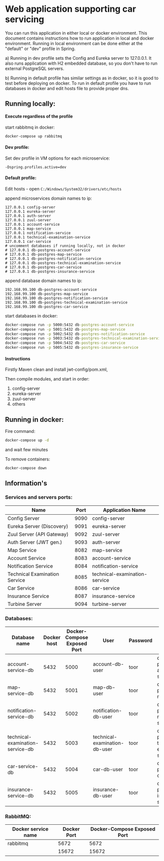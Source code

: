 # Web application supporting car servicing

You can run this application in either local or docker environment.
This document contains instructions how to run application in local and docker environment.
Running in local environment can be done either at the "default" or "dev" profile in Spring.

a) Running in dev profile sets the Config and Eureka server to 127.0.0.1.
It also runs application with H2 embedded database, so you don't have to run external PostgreSQL servers.

b) Running in default profile has similar settings as in docker, so it is good to test before deploying on docker. To run in default profile you have to run databases in docker and edit hosts file to provide proper dns.


## Running locally:

#### Execute regardless of the profile
start rabbitmq in docker:
```cmd
docker-compose up rabbitmq
```

#### Dev profile:
Set dev profile in VM options for each microservice:
```
-Dspring.profiles.active=dev
```

#### Default profile:
Edit hosts - open `C:/Windows/System32/drivers/etc/hosts`

append microservices domain names to ip:
```
127.0.0.1 config-server
127.0.0.1 eureka-server
127.0.0.1 auth-server
127.0.0.1 zuul-server
127.0.0.1 account-service
127.0.0.1 map-service
127.0.0.1 notification-service
127.0.0.1 technical-examination-service
127.0.0.1 car-service
# uncomment databases if running locally, not in docker
# 127.0.0.1 db-postgres-account-service
# 127.0.0.1 db-postgres-map-service
# 127.0.0.1 db-postgres-notification-service
# 127.0.0.1 db-postgres-technical-examination-service
# 127.0.0.1 db-postgres-car-service
# 127.0.0.1 db-postgres-insurance-service
```
append database domain names to ip:
```
192.168.99.100 db-postgres-account-service
192.168.99.100 db-postgres-map-service
192.168.99.100 db-postgres-notification-service
192.168.99.100 db-postgres-technical-examination-service
192.168.99.100 db-postgres-car-service
```

start databases in docker:
```cmd
docker-compose run -p 5000:5432 db-postgres-account-service
docker-compose run -p 5001:5432 db-postgres-map-service
docker-compose run -p 5002:5432 db-postgres-notification-service
docker-compose run -p 5003:5432 db-postgres-technical-examination-service
docker-compose run -p 5004:5432 db-postgres-car-service
docker-compose run -p 5005:5432 db-postgres-insurance-service
```

#### Instructions
Firstly Maven clean and install jwt-config/pom.xml,

Then compile modules, and start in order:
1. config-server
1. eureka-server
1. zuul-server
1. others


## Running in docker:
Fire command:
```cmd
docker-compose up -d
```
and wait few minutes

To remove containers:
```cmd
docker-compose down
```

## Information's
### Services and servers ports:
| Name | Port | Application Name |
| --- | --- | --- |
| Config Server | 9090 | config-server |
| Eureka Server (Discovery) | 9091 | eureka-server |
| Zuul Server (API Gateway) | 9092 | zuul-server |
| Auth Server (JWT gen.) | 9093 | auth-server |
| Map Service | 8082 | map-service |
| Account Service | 8083 | account-service |
| Notification Service | 8084 | notification-service |
| Technical Examination Service | 8085 | technical-examination-service |
| Car Service | 8086 | car-service |
| Insurance Service | 8087 | insurance-service |
| Turbine Server | 9094 | turbine-server |

### Databases:
| Database name | Docker host | Docker-Compose Exposed Port | User | Password | Docker service name |
| --- | --- | --- | --- | --- | --- |
| account-service-db | 5432 | 5000 | account-db-user | toor | db-postgres-account-service |
| map-service-db | 5432 | 5001 | map-db-user | toor | db-postgres-map-service |
| notification-service-db | 5432 | 5002 | notification-db-user | toor | db-postgres-notification-service |
| technical-examination-service-db | 5432 | 5003 | technical-examination-db-user | toor | db-postgres-technical-examination-service |
| car-service-db | 5432 | 5004 | car-db-user | toor | db-postgres-car-service |
| insurance-service-db | 5432 | 5005 | insurance-db-user | toor | db-postgres-insurance-service |

### RabbitMQ:
| Docker service name | Docker Port | Docker-Compose Exposed Port | 
| --- | --- | --- | 
| rabbitmq | 5672 | 5672 | 
| | 15672 | 15672 | 
